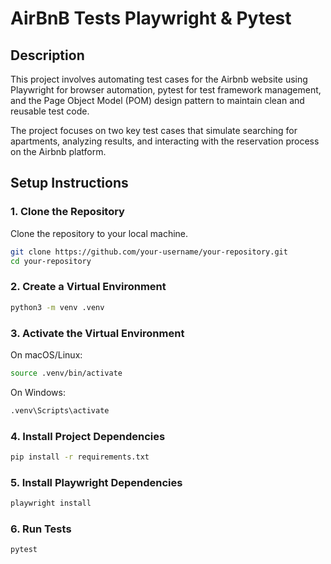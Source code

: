# AirBnB Tests Playwright & Pytest

## Description
This project involves automating test cases for the Airbnb website using Playwright for browser automation, pytest for test framework management, and the Page Object Model (POM) design pattern to maintain clean and reusable test code.

The project focuses on two key test cases that simulate searching for apartments, analyzing results, and interacting with the reservation process on the Airbnb platform.

## Setup Instructions

### 1. Clone the Repository

Clone the repository to your local machine.

```bash
git clone https://github.com/your-username/your-repository.git
cd your-repository
```
### 2. Create a Virtual Environment

```bash
python3 -m venv .venv
```

### 3. Activate the Virtual Environment
On macOS/Linux:
```bash
source .venv/bin/activate
```
On Windows:
```bash
.venv\Scripts\activate
```

### 4. Install Project Dependencies

```bash
pip install -r requirements.txt
```

### 5. Install Playwright Dependencies

```bash
playwright install
```

### 6. Run Tests

```bash
pytest
```
